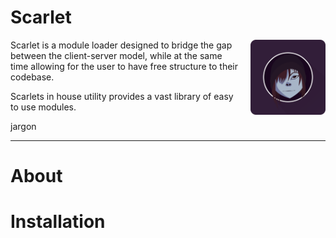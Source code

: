 # Scarlet

<img align="right" src="images/svg/scarlet_logo_gradient.svg" width="120em" style="margin-left: 20px;">

Scarlet is a module loader designed to bridge the gap between the client-server model, while at the same time allowing for the user to have free structure to their codebase.

Scarlets in house utility provides a vast library of easy to use modules.

jargon

---

# About

# Installation
